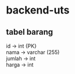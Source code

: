 # backend-uts

## tabel barang
id -> int {PK} <br>
nama -> varchar (255) <br>
jumlah -> int <br>
harga -> int <br>
